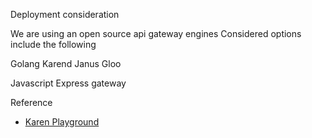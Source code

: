 Deployment consideration

We are using an open source api gateway engines
Considered options include the following

Golang
Karend
Janus
Gloo

Javascript
Express gateway


Reference
- [Karen Playground](https://github.com/devopsfaith/krakend-playground)